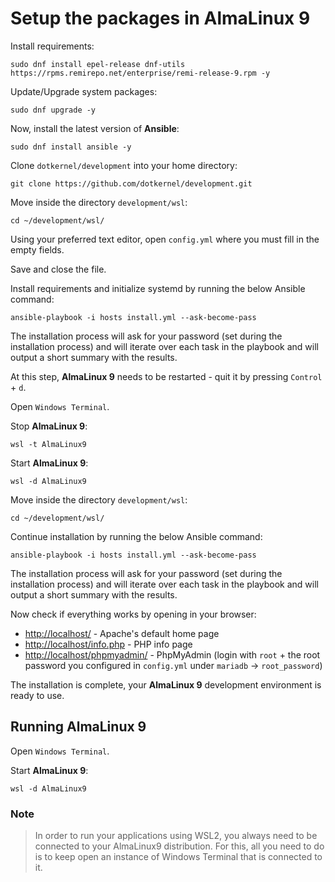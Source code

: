 # Setup the packages in AlmaLinux 9

Install requirements:

```shell
sudo dnf install epel-release dnf-utils https://rpms.remirepo.net/enterprise/remi-release-9.rpm -y
```

Update/Upgrade system packages:

```shell
sudo dnf upgrade -y
```

Now, install the latest version of **Ansible**:

```shell
sudo dnf install ansible -y
```

Clone `dotkernel/development` into your home directory:

```shell
git clone https://github.com/dotkernel/development.git
```

Move inside the directory `development/wsl`:

```shell
cd ~/development/wsl/
```

Using your preferred text editor, open `config.yml` where you must fill in the empty fields.

Save and close the file.

Install requirements and initialize systemd by running the below Ansible command:

```shell
ansible-playbook -i hosts install.yml --ask-become-pass
```

The installation process will ask for your password (set during the installation process) and will iterate over each
task in the playbook and will output a short summary with the results.

At this step, **AlmaLinux 9** needs to be restarted - quit it by pressing `Control` + `d`.

Open `Windows Terminal`.

Stop **AlmaLinux 9**:

```shell
wsl -t AlmaLinux9
```

Start **AlmaLinux 9**:

```shell
wsl -d AlmaLinux9
```

Move inside the directory `development/wsl`:

```shell
cd ~/development/wsl/
```

Continue installation by running the below Ansible command:

```shell
ansible-playbook -i hosts install.yml --ask-become-pass
```

The installation process will ask for your password (set during the installation process) and will iterate over each
task in the playbook and will output a short summary with the results.

Now check if everything works by opening in your browser:

- [http://localhost/](http://localhost/) - Apache's default home page
- [http://localhost/info.php](http://localhost/info.php) - PHP info page
- [http://localhost/phpmyadmin/](http://localhost/phpmyadmin/) - PhpMyAdmin (login with `root` + the root password you
  configured in `config.yml` under `mariadb` -> `root_password`)

The installation is complete, your **AlmaLinux 9** development environment is ready to use.

## Running AlmaLinux 9

Open `Windows Terminal`.

Start **AlmaLinux 9**:

```shell
wsl -d AlmaLinux9
```

### Note

> In order to run your applications using WSL2, you always need to be connected to your AlmaLinux9 distribution.
> For this, all you need to do is to keep open an instance of Windows Terminal that is connected to it.

